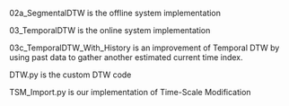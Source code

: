 02a_SegmentalDTW is the offline system implementation

03_TemporalDTW is the online system implementation

03c_TemporalDTW_With_History is an improvement of Temporal DTW by using past data to gather another estimated current time index. 

DTW.py is the custom DTW code

TSM_Import.py is our implementation of Time-Scale Modification
